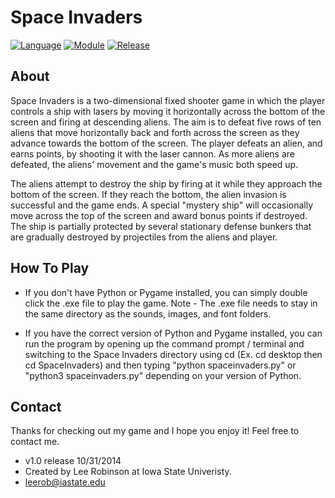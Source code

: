 Space Invaders
===========

[![Language](https://img.shields.io/badge/language-python-blue.svg?style=flat
)](https://www.python.org)
[![Module](https://img.shields.io/badge/module-pygame-brightgreen.svg?style=flat
)](http://www.pygame.org/news.html)
[![Release](https://img.shields.io/badge/release-v1.0-orange.svg?style=flat
)](http://www.leejamesrobinson.com/space-invaders.html)

About
-----
Space Invaders is a two-dimensional fixed shooter game in which the player controls a ship with lasers by moving it horizontally
across the bottom of the screen and firing at descending aliens. The aim is to defeat five rows of ten aliens that move
horizontally back and forth across the screen as they advance towards the bottom of the screen. The player defeats an alien,
and earns points, by shooting it with the laser cannon. As more aliens are defeated, the aliens' movement and the game's music
both speed up. 

The aliens attempt to destroy the ship by firing at it while they approach the bottom of the screen. If they reach the bottom,
the alien invasion is successful and the game ends. A special "mystery ship" will occasionally move across the top of the
screen and award bonus points if destroyed. The ship is partially protected by several stationary defense bunkers that are
gradually destroyed by projectiles from the aliens and player.

How To Play
----
 - If you don't have Python or Pygame installed, you can simply double click the .exe file to play the game.
   Note - The .exe file needs to stay in the same directory as the sounds, images, and font folders.
   
 - If you have the correct version of Python and Pygame installed, you can run the program by opening up the 
   command prompt / terminal and switching to the Space Invaders directory using cd (Ex. cd desktop then cd SpaceInvaders)
   and then typing "python spaceinvaders.py" or "python3 spaceinvaders.py" depending on your version of Python.


Contact
----
Thanks for checking out my game and I hope you enjoy it! Feel free to contact me.

- v1.0 release 10/31/2014
- Created by Lee Robinson at Iowa State Univeristy.
- leerob@iastate.edu
